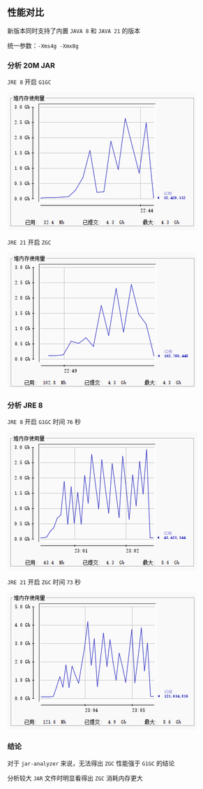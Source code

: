 ## 性能对比

新版本同时支持了内置 `JAVA 8` 和 `JAVA 21` 的版本

统一参数：`-Xms4g -Xmx8g`

### 分析 20M JAR

`JRE 8` 开启 `G1GC`

![](../img/0056.png)

`JRE 21` 开启 `ZGC`

![](../img/0057.png)

### 分析 JRE 8

`JRE 8` 开启 `G1GC` 时间 `76` 秒

![](../img/0058.png)

`JRE 21` 开启 `ZGC` 时间 `73` 秒

![](../img/0059.png)

### 结论

对于 `jar-analyzer` 来说，无法得出 `ZGC` 性能强于 `G1GC` 的结论

分析较大 `JAR` 文件时明显看得出 `ZGC` 消耗内存更大